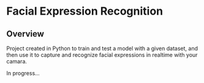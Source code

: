 # Facial Expression Recognition

## Overview

Project created in Python to train and test a model with a given dataset, and then use it to capture and recognize facial expressions in realtime with your camara.

In progress...
